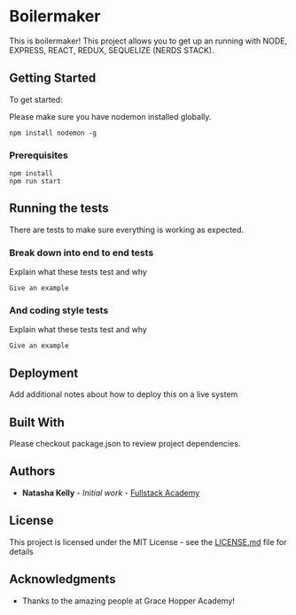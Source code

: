 # Boilermaker

This is boilermaker! This project allows you to get up an running with  NODE, EXPRESS, REACT, REDUX, SEQUELIZE (NERDS STACK).

## Getting Started

To get started:

Please make sure you have nodemon installed globally.

```
npm install nodemon -g

```

### Prerequisites


```
npm install
npm run start
```


## Running the tests

There are tests to make sure everything is working as expected.

### Break down into end to end tests

Explain what these tests test and why

```
Give an example
```

### And coding style tests

Explain what these tests test and why

```
Give an example
```

## Deployment

Add additional notes about how to deploy this on a live system

## Built With

Please checkout package.json to review project dependencies.


## Authors

* **Natasha Kelly** - *Initial work* - [Fullstack Academy](https://github.com/fullstack)


## License

This project is licensed under the MIT License - see the [LICENSE.md](LICENSE.md) file for details

## Acknowledgments

* Thanks to the amazing people at Grace Hopper Academy!
